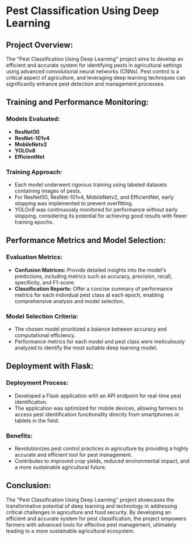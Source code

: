 # Pest Classification Using Deep Learning

## Project Overview:

The "Pest Classification Using Deep Learning" project aims to develop an efficient and accurate system for identifying pests in agricultural settings using advanced convolutional neural networks (CNNs). Pest control is a critical aspect of agriculture, and leveraging deep learning techniques can significantly enhance pest detection and management processes.

## Training and Performance Monitoring:

### Models Evaluated:
- **ResNet50**
- **ResNet-101v4**
- **MobileNetv2**
- **YOLOv8**
- **EfficientNet**

### Training Approach:
- Each model underwent rigorous training using labeled datasets containing images of pests.
- For ResNet50, ResNet-101v4, MobileNetv2, and EfficientNet, early stopping was implemented to prevent overfitting.
- YOLOv8 was continuously monitored for performance without early stopping, considering its potential for achieving good results with fewer training epochs.

## Performance Metrics and Model Selection:

### Evaluation Metrics:
- **Confusion Matrices:** Provide detailed insights into the model's predictions, including metrics such as accuracy, precision, recall, specificity, and F1-score.
- **Classification Reports:** Offer a concise summary of performance metrics for each individual pest class at each epoch, enabling comprehensive analysis and model selection.

### Model Selection Criteria:
- The chosen model prioritized a balance between accuracy and computational efficiency.
- Performance metrics for each model and pest class were meticulously analyzed to identify the most suitable deep learning model.

## Deployment with Flask:

### Deployment Process:
- Developed a Flask application with an API endpoint for real-time pest identification.
- The application was optimized for mobile devices, allowing farmers to access pest identification functionality directly from smartphones or tablets in the field.

### Benefits:
- Revolutionizes pest control practices in agriculture by providing a highly accurate and efficient tool for pest management.
- Contributes to improved crop yields, reduced environmental impact, and a more sustainable agricultural future.

## Conclusion:

The "Pest Classification Using Deep Learning" project showcases the transformative potential of deep learning and technology in addressing critical challenges in agriculture and food security. By developing an efficient and accurate system for pest classification, the project empowers farmers with advanced tools for effective pest management, ultimately leading to a more sustainable agricultural ecosystem.
